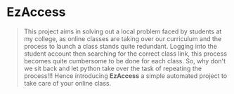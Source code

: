 # EzAccess
>This project aims in solving out a local problem faced by students at my college, as online classes are taking over our curriculum and the process to launch a class stands quite redundant. Logging into the student account then searching for the correct class link, this process becomes quite cumbersome to be done for each class.
So, why don't we sit back and let python take over the task of repeating the process!!!
Hence introducing **EzAccess** a simple automated project to take care of your online class.


